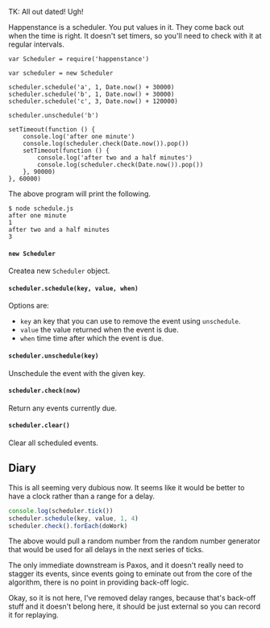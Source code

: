 TK: All out dated! Ugh!

Happenstance is a scheduler. You put values in it. They come back out when the
time is right. It doesn't set timers, so you'll need to check with it at regular
intervals.

```
var Scheduler = require('happenstance')

var scheduler = new Scheduler

scheduler.schedule('a', 1, Date.now() + 30000)
scheduler.schedule('b', 1, Date.now() + 30000)
scheduler.schedule('c', 3, Date.now() + 120000)

scheduler.unschedule('b')

setTimeout(function () {
    console.log('after one minute')
    console.log(scheduler.check(Date.now()).pop())
    setTimeout(function () {
        console.log('after two and a half minutes')
        console.log(scheduler.check(Date.now()).pop())
    }, 90000)
}, 60000)
```

The above program will print the following.

```
$ node schedule.js
after one minute
1
after two and a half minutes
3
```

#### `new Scheduler`

Createa  new `Scheduler` object.

#### `scheduler.schedule(key, value, when)`

Options are:

 * `key` an key that you can use to remove the event using `unschedule`.
 * `value` the value returned when the event is due.
 * `when` time time after which the event is due.

#### `scheduler.unschedule(key)`

Unschedule the event with the given key.

#### `scheduler.check(now)`

Return any events currently due.

#### `scheduler.clear()`

Clear all scheduled events.

## Diary

This is all seeming very dubious now. It seems like it would be better to have a
clock rather than a range for a delay.

```javascript
console.log(scheduler.tick())
scheduler.schedule(key, value, 1, 4)
scheduler.check().forEach(doWork)
```

The above would pull a random number from the random number generator that would
be used for all delays in the next series of ticks.

The only immediate downstream is Paxos, and it doesn't really need to stagger
its events, since events going to eminate out from the core of the algorithm,
there is no point in providing back-off logic.

Okay, so it is not here, I've removed delay ranges, because that's back-off
stuff and it doesn't belong here, it should be just external so you can record
it for replaying.
